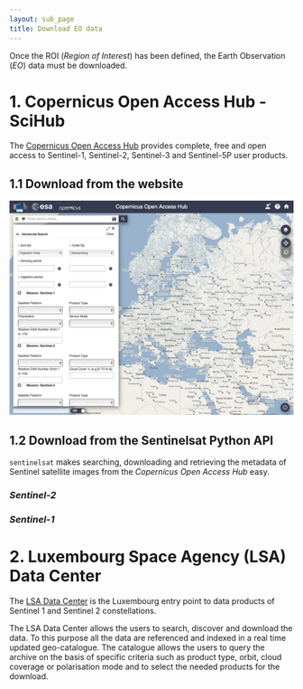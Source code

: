 ```yaml
---
layout: sub_page
title: Download EO data
---
```


Once the ROI (*Region of Interest*) has been defined, the Earth Observation (*EO*) data must be downloaded. 


# 1. Copernicus Open Access Hub - SciHub

The [Copernicus Open Access Hub](https://scihub.copernicus.eu) provides complete, free and open access to Sentinel-1, Sentinel-2, Sentinel-3 and Sentinel-5P user products.

## 1.1 Download from the website


<img src="./notebooks/2_EO_data_download/figures/scihub_ui.png" width="800">


## 1.2 Download from the Sentinelsat Python API

`sentinelsat` makes searching, downloading and retrieving the metadata of Sentinel satellite images from the *Copernicus Open Access Hub* easy.

### *Sentinel-2*

<a href="https://nicolasdeffense.github.io/eo-toolbox/notebooks/2_EO_data_download/S2_data_download.html"> <i class="fas fa-eye fa-lg"></i></a>
<a href="https://nicolasdeffense.github.io/eo-toolbox/notebooks/2_EO_data_download/S2_data_download.ipynb"> <i class="fas fa-download fa-lg"></i></a>

### *Sentinel-1*

<a href="https://nicolasdeffense.github.io/eo-toolbox/notebooks/2_EO_data_download/S1_data_download.html"> <i class="fas fa-eye fa-lg"></i></a>
<a href="https://nicolasdeffense.github.io/eo-toolbox/notebooks/2_EO_data_download/S1_data_download.ipynb"> <i class="fas fa-download fa-lg"></i></a>


# 2. Luxembourg Space Agency (LSA) Data Center

The [LSA Data Center](https://collgs.lu)  is the Luxembourg entry point to data products of Sentinel 1 and Sentinel 2 constellations.

The LSA Data Center allows the users to search, discover and download the data. To this purpose all the data are referenced and indexed in a real time updated geo-catalogue. The catalogue allows the users to query the archive on the basis of specific criteria such as product type, orbit, cloud coverage or polarisation mode and to select the needed products for the download.